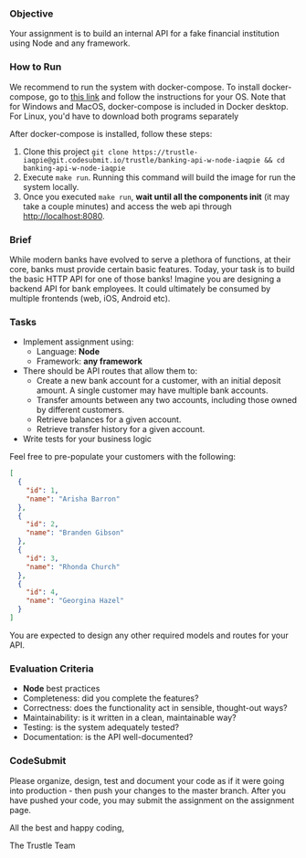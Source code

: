 ### Objective

Your assignment is to build an internal API for a fake financial institution using Node and any framework.

### How to Run
We recommend to run the system with docker-compose. To install docker-compose, go to [this link](https://docs.docker.com/compose/install/) and follow the instructions for your OS. Note that for Windows and MacOS, docker-compose is included in Docker desktop. For Linux, you'd have to download both programs separately

After docker-compose is installed, follow these steps:

1. Clone this project `git clone https://trustle-iaqpie@git.codesubmit.io/trustle/banking-api-w-node-iaqpie && cd banking-api-w-node-iaqpie`
2. Execute `make run`. Running this command will build the image for run the system locally.
3. Once you executed `make run`, **wait until all the components init** (it may take a couple minutes) and access the web api through <http://localhost:8080>.

### Brief

While modern banks have evolved to serve a plethora of functions, at their core, banks must provide certain basic features. Today, your task is to build the basic HTTP API for one of those banks! Imagine you are designing a backend API for bank employees. It could ultimately be consumed by multiple frontends (web, iOS, Android etc).

### Tasks

- Implement assignment using:
  - Language: **Node**
  - Framework: **any framework**
- There should be API routes that allow them to:
  - Create a new bank account for a customer, with an initial deposit amount. A
    single customer may have multiple bank accounts.
  - Transfer amounts between any two accounts, including those owned by
    different customers.
  - Retrieve balances for a given account.
  - Retrieve transfer history for a given account.
- Write tests for your business logic

Feel free to pre-populate your customers with the following:

```json
[
  {
    "id": 1,
    "name": "Arisha Barron"
  },
  {
    "id": 2,
    "name": "Branden Gibson"
  },
  {
    "id": 3,
    "name": "Rhonda Church"
  },
  {
    "id": 4,
    "name": "Georgina Hazel"
  }
]
```

You are expected to design any other required models and routes for your API.

### Evaluation Criteria

- **Node** best practices
- Completeness: did you complete the features?
- Correctness: does the functionality act in sensible, thought-out ways?
- Maintainability: is it written in a clean, maintainable way?
- Testing: is the system adequately tested?
- Documentation: is the API well-documented?

### CodeSubmit

Please organize, design, test and document your code as if it were going into production - then push your changes to the master branch. After you have pushed your code, you may submit the assignment on the assignment page.

All the best and happy coding,

The Trustle Team
